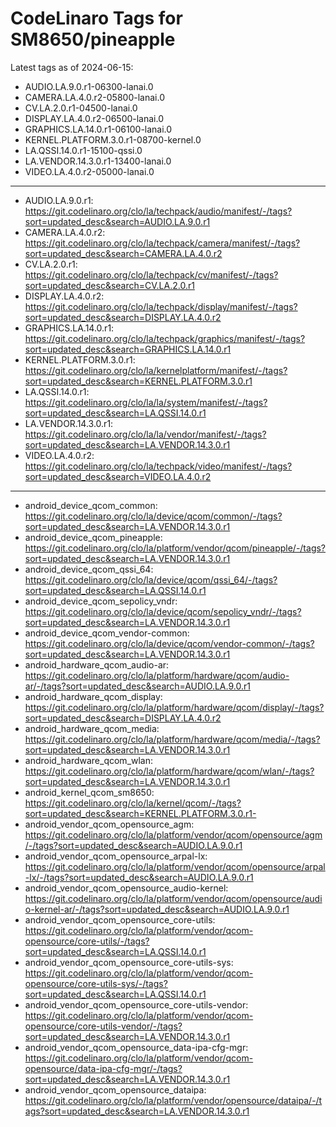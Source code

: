 # CodeLinaro Tags for SM8650/pineapple
Latest tags as of 2024-06-15:
* AUDIO.LA.9.0.r1-06300-lanai.0
* CAMERA.LA.4.0.r2-05800-lanai.0
* CV.LA.2.0.r1-04500-lanai.0
* DISPLAY.LA.4.0.r2-06500-lanai.0
* GRAPHICS.LA.14.0.r1-06100-lanai.0
* KERNEL.PLATFORM.3.0.r1-08700-kernel.0
* LA.QSSI.14.0.r1-15100-qssi.0
* LA.VENDOR.14.3.0.r1-13400-lanai.0
* VIDEO.LA.4.0.r2-05000-lanai.0
----------------------------------------------------------------------------------------------------------------------------
* AUDIO.LA.9.0.r1: https://git.codelinaro.org/clo/la/techpack/audio/manifest/-/tags?sort=updated_desc&search=AUDIO.LA.9.0.r1
* CAMERA.LA.4.0.r2: https://git.codelinaro.org/clo/la/techpack/camera/manifest/-/tags?sort=updated_desc&search=CAMERA.LA.4.0.r2
* CV.LA.2.0.r1: https://git.codelinaro.org/clo/la/techpack/cv/manifest/-/tags?sort=updated_desc&search=CV.LA.2.0.r1
* DISPLAY.LA.4.0.r2: https://git.codelinaro.org/clo/la/techpack/display/manifest/-/tags?sort=updated_desc&search=DISPLAY.LA.4.0.r2
* GRAPHICS.LA.14.0.r1: https://git.codelinaro.org/clo/la/techpack/graphics/manifest/-/tags?sort=updated_desc&search=GRAPHICS.LA.14.0.r1
* KERNEL.PLATFORM.3.0.r1: https://git.codelinaro.org/clo/la/kernelplatform/manifest/-/tags?sort=updated_desc&search=KERNEL.PLATFORM.3.0.r1
* LA.QSSI.14.0.r1: https://git.codelinaro.org/clo/la/la/system/manifest/-/tags?sort=updated_desc&search=LA.QSSI.14.0.r1
* LA.VENDOR.14.3.0.r1: https://git.codelinaro.org/clo/la/la/vendor/manifest/-/tags?sort=updated_desc&search=LA.VENDOR.14.3.0.r1
* VIDEO.LA.4.0.r2: https://git.codelinaro.org/clo/la/techpack/video/manifest/-/tags?sort=updated_desc&search=VIDEO.LA.4.0.r2
----------------------------------------------------------------------------------------------------------------------------------------------------
* android_device_qcom_common: https://git.codelinaro.org/clo/la/device/qcom/common/-/tags?sort=updated_desc&search=LA.VENDOR.14.3.0.r1
* android_device_qcom_pineapple: https://git.codelinaro.org/clo/la/platform/vendor/qcom/pineapple/-/tags?sort=updated_desc&search=LA.VENDOR.14.3.0.r1
* android_device_qcom_qssi_64: https://git.codelinaro.org/clo/la/device/qcom/qssi_64/-/tags?sort=updated_desc&search=LA.QSSI.14.0.r1
* android_device_qcom_sepolicy_vndr: https://git.codelinaro.org/clo/la/device/qcom/sepolicy_vndr/-/tags?sort=updated_desc&search=LA.VENDOR.14.3.0.r1
* android_device_qcom_vendor-common: https://git.codelinaro.org/clo/la/device/qcom/vendor-common/-/tags?sort=updated_desc&search=LA.VENDOR.14.3.0.r1
* android_hardware_qcom_audio-ar: https://git.codelinaro.org/clo/la/platform/hardware/qcom/audio-ar/-/tags?sort=updated_desc&search=AUDIO.LA.9.0.r1
* android_hardware_qcom_display: https://git.codelinaro.org/clo/la/platform/hardware/qcom/display/-/tags?sort=updated_desc&search=DISPLAY.LA.4.0.r2
* android_hardware_qcom_media: https://git.codelinaro.org/clo/la/platform/hardware/qcom/media/-/tags?sort=updated_desc&search=LA.VENDOR.14.3.0.r1
* android_hardware_qcom_wlan: https://git.codelinaro.org/clo/la/platform/hardware/qcom/wlan/-/tags?sort=updated_desc&search=LA.VENDOR.14.3.0.r1
* android_kernel_qcom_sm8650: https://git.codelinaro.org/clo/la/kernel/qcom/-/tags?sort=updated_desc&search=KERNEL.PLATFORM.3.0.r1-
* android_vendor_qcom_opensource_agm: https://git.codelinaro.org/clo/la/platform/vendor/qcom/opensource/agm/-/tags?sort=updated_desc&search=AUDIO.LA.9.0.r1
* android_vendor_qcom_opensource_arpal-lx: https://git.codelinaro.org/clo/la/platform/vendor/qcom/opensource/arpal-lx/-/tags?sort=updated_desc&search=AUDIO.LA.9.0.r1
* android_vendor_qcom_opensource_audio-kernel: https://git.codelinaro.org/clo/la/platform/vendor/qcom/opensource/audio-kernel-ar/-/tags?sort=updated_desc&search=AUDIO.LA.9.0.r1
* android_vendor_qcom_opensource_core-utils: https://git.codelinaro.org/clo/la/platform/vendor/qcom-opensource/core-utils/-/tags?sort=updated_desc&search=LA.QSSI.14.0.r1
* android_vendor_qcom_opensource_core-utils-sys: https://git.codelinaro.org/clo/la/platform/vendor/qcom-opensource/core-utils-sys/-/tags?sort=updated_desc&search=LA.QSSI.14.0.r1
* android_vendor_qcom_opensource_core-utils-vendor: https://git.codelinaro.org/clo/la/platform/vendor/qcom-opensource/core-utils-vendor/-/tags?sort=updated_desc&search=LA.VENDOR.14.3.0.r1
* android_vendor_qcom_opensource_data-ipa-cfg-mgr: https://git.codelinaro.org/clo/la/platform/vendor/qcom-opensource/data-ipa-cfg-mgr/-/tags?sort=updated_desc&search=LA.VENDOR.14.3.0.r1
* android_vendor_qcom_opensource_dataipa: https://git.codelinaro.org/clo/la/platform/vendor/opensource/dataipa/-/tags?sort=updated_desc&search=LA.VENDOR.14.3.0.r1
